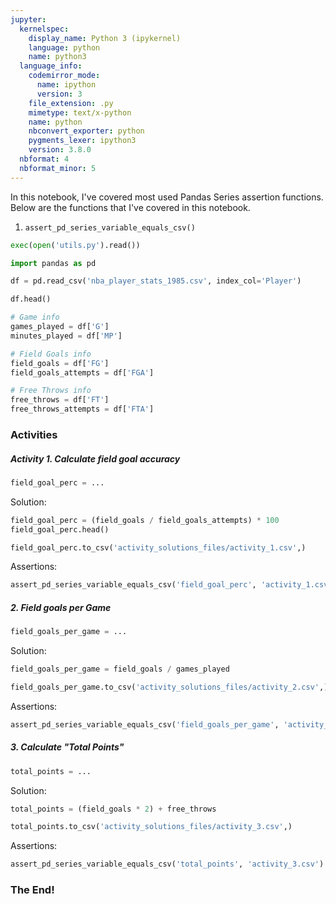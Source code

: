 ```yaml
---
jupyter:
  kernelspec:
    display_name: Python 3 (ipykernel)
    language: python
    name: python3
  language_info:
    codemirror_mode:
      name: ipython
      version: 3
    file_extension: .py
    mimetype: text/x-python
    name: python
    nbconvert_exporter: python
    pygments_lexer: ipython3
    version: 3.8.0
  nbformat: 4
  nbformat_minor: 5
---
```


<div class="cell markdown">

In this notebook, I've covered most used Pandas Series assertion
functions. Below are the functions that I've covered in this notebook.

1.  `assert_pd_series_variable_equals_csv()`

</div>

<div class="cell code">

``` python
exec(open('utils.py').read())
```

</div>

<div class="cell code">

``` python
import pandas as pd
```

</div>

<div class="cell code">

``` python
df = pd.read_csv('nba_player_stats_1985.csv', index_col='Player')
```

</div>

<div class="cell code">

``` python
df.head()
```

</div>

<div class="cell code">

``` python
# Game info
games_played = df['G']
minutes_played = df['MP']

# Field Goals info
field_goals = df['FG']
field_goals_attempts = df['FGA']

# Free Throws info
free_throws = df['FT']
free_throws_attempts = df['FTA']
```

</div>

<div class="cell markdown">

### Activities

</div>

<div class="cell markdown">

##### Activity 1. Calculate field goal accuracy

</div>

<div class="cell code">

``` python
field_goal_perc = ...
```

</div>

<div class="cell markdown">

Solution:

</div>

<div class="cell code" scrolled="true">

``` python
field_goal_perc = (field_goals / field_goals_attempts) * 100
field_goal_perc.head()
```

</div>

<div class="cell code">

``` python
field_goal_perc.to_csv('activity_solutions_files/activity_1.csv',)
```

</div>

<div class="cell markdown">

Assertions:

</div>

<div class="cell code">

``` python
assert_pd_series_variable_equals_csv('field_goal_perc', 'activity_1.csv')
```

</div>

<div class="cell markdown">

##### 2. Field goals per Game

</div>

<div class="cell code">

``` python
field_goals_per_game = ...
```

</div>

<div class="cell markdown">

Solution:

</div>

<div class="cell code">

``` python
field_goals_per_game = field_goals / games_played
```

</div>

<div class="cell code">

``` python
field_goals_per_game.to_csv('activity_solutions_files/activity_2.csv',)
```

</div>

<div class="cell markdown">

Assertions:

</div>

<div class="cell code">

``` python
assert_pd_series_variable_equals_csv('field_goals_per_game', 'activity_2.csv')
```

</div>

<div class="cell markdown">

##### 3. Calculate "Total Points"

</div>

<div class="cell code">

``` python
total_points = ...
```

</div>

<div class="cell markdown">

Solution:

</div>

<div class="cell code">

``` python
total_points = (field_goals * 2) + free_throws
```

</div>

<div class="cell code">

``` python
total_points.to_csv('activity_solutions_files/activity_3.csv',)
```

</div>

<div class="cell markdown">

Assertions:

</div>

<div class="cell code">

``` python
assert_pd_series_variable_equals_csv('total_points', 'activity_3.csv')
```

</div>

<div class="cell markdown">

### The End!

</div>
